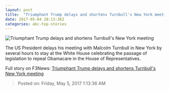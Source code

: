 ```yaml
---
layout: post
title:  "Triumphant Trump delays and shortens Turnbull's New York meeting"
date: 2017-05-04 20:13:36Z
categories: abc-top-stories
---
```


![Triumphant Trump delays and shortens Turnbull's New York meeting](http://www.abc.net.au/news/image/8221690-1x1-700x700.jpg)

The US President delays his meeting with Malcolm Turnbull in New York by several hours to stay at the White House celebrating the passage of legislation to repeal Obamacare in the House of Representatives.


Full story on F3News: [Triumphant Trump delays and shortens Turnbull's New York meeting](http://www.f3nws.com/n/RFbjSH)

> Posted on: Friday, May 5, 2017 1:13:36 AM
